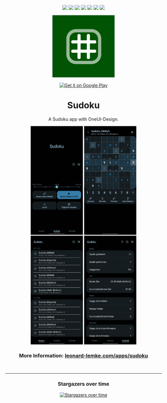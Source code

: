 <div align="center">
  
[![](https://img.shields.io/website?down_color=red&down_message=offline&up_color=blue&up_message=online&url=https%3A%2F%2Fwww.leonard-lemke.com)](https://www.leonard-lemke.com/rr)
[![](https://img.shields.io/github/last-commit/Lemkinator/Sudoku)](https://github.com/Lemkinator/Sudoku/commits/master)
[![](https://img.shields.io/github/issues-raw/Lemkinator/Sudoku?color=%23ff4400)](https://github.com/Lemkinator/Sudoku/issues)
[![](https://img.shields.io/github/issues-pr-raw/Lemkinator/Sudoku?color=%23bb00bb)](https://github.com/Lemkinator/Sudoku/pulls)
[![](https://img.shields.io/github/contributors/Lemkinator/Sudoku)](https://github.com/Lemkinator/Sudoku/graphs/contributors)
[![](https://img.shields.io/github/repo-size/Lemkinator/Sudoku)](https://github.com/Lemkinator/Sudoku)
[![](https://img.shields.io/tokei/lines/github/Lemkinator/Sudoku)](https://github.com/Lemkinator/Sudoku)
  

  <img loading="lazy" src="img/app_icon.png" height="200"/>
  
  <a target="_blank" 
       href='https://play.google.com/store/apps/details?id=de.lemke.sudoku&gl=DE&pcampaignid=pcampaignidMKT-Other-global-all-co-prtnr-py-PartBadge-Mar2515-1'>
        <img class="playstore_button" alt='Get it on Google Play' height="100"
             src='https://play.google.com/intl/en_us/badges/static/images/badges/en_badge_web_generic.png'/>
   </a>
  
  # Sudoku

  A Sudoku app with OneUI-Design.
  
  
  <img loading="lazy" src="img/mobile1.png" height="350"/>
  <img loading="lazy" src="img/mobile2.png" height="350"/>
  <img loading="lazy" src="img/mobile3.png" height="350"/>
  <img loading="lazy" src="img/mobile4.png" height="350"/>
  
  ### More Information: <a target="_blank" href='https://www.leonard-lemke.com/apps/sudoku'> leonard-lemke.com/apps/sudoku </a>

  <br>
  <hr>
  
  
  ### Stargazers over time

  [![Stargazers over time](https://starchart.cc/Lemkinator/Sudoku.svg)](https://starchart.cc/Lemkinator/Sudoku)
  
</div>
